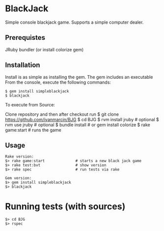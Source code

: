 BlackJack
===

Simple console blackjack game.
Supports a simple computer dealer.

## Prerequistes
JRuby
bundler (or install colorize gem)

## Installation

Install is as simple as installing the gem. The gem includes an executable
From the console, execute the following commands:

    $ gem install simpleblackjack
    $ blackjack

To execute from Source:

Clone repository and then after checkout run
    $ git clone https://github.com/ivanmarcin/BJG
    $ cd BJG
    $ rvm install jruby     # optional
    $ rvm use jruby         # optional
    $ bundle install        # or gem install colorize
    $ rake game:start       # runs the game

## Usage

    Rake version:
    $> rake game:start              # starts a new black jack game
    $> rake test:bvt                # show version
    $> rake spec                    # run tests via rake

    Gem version:
    $> gem install simpleblackjack
    $> blackjack

# Running tests (with sources)
    $> cd BJG
    $> rspec
